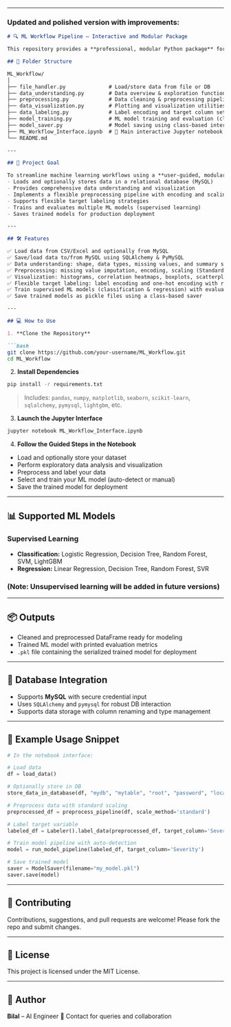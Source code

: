 
---

### Updated and polished version with improvements:

````markdown
# 🔍 ML Workflow Pipeline – Interactive and Modular Package

This repository provides a **professional, modular Python package** for building an end-to-end machine learning pipeline—from data loading to deployment—with a **Jupyter Notebook interface** for interactive user guidance.

## 📂 Folder Structure

ML_Workflow/  
│  
├── file_handler.py              # Load/store data from file or DB  
├── data_understanding.py        # Data overview & exploration functions  
├── preprocessing.py             # Data cleaning & preprocessing pipeline  
├── data_visualization.py        # Plotting and visualization utilities  
├── data_labeling.py             # Label encoding and target column setup  
├── model_training.py            # ML model training and evaluation (classification/regression)  
├── model_saver.py               # Model saving using class-based interface  
├── ML_Workflow_Interface.ipynb  # 🎯 Main interactive Jupyter notebook interface  
└── README.md

---

## 🎯 Project Goal

To streamline machine learning workflows using a **user-guided, modular architecture** that:  
- Loads and optionally stores data in a relational database (MySQL)  
- Provides comprehensive data understanding and visualization  
- Implements a flexible preprocessing pipeline with encoding and scaling options  
- Supports flexible target labeling strategies  
- Trains and evaluates multiple ML models (supervised learning)  
- Saves trained models for production deployment  

---

## 🛠️ Features

✅ Load data from CSV/Excel and optionally from MySQL  
✅ Save/load data to/from MySQL using SQLAlchemy & PyMySQL  
✅ Data understanding: shape, data types, missing values, and summary statistics  
✅ Preprocessing: missing value imputation, encoding, scaling (Standard/MinMax)  
✅ Visualization: histograms, correlation heatmaps, boxplots, scatterplots  
✅ Flexible target labeling: label encoding and one-hot encoding with reconstruction  
✅ Train supervised ML models (classification & regression) with evaluation metrics  
✅ Save trained models as pickle files using a class-based saver  

---

## 💻 How to Use

1. **Clone the Repository**

```bash
git clone https://github.com/your-username/ML_Workflow.git
cd ML_Workflow
````

2. **Install Dependencies**

```bash
pip install -r requirements.txt
```

> Includes: `pandas`, `numpy`, `matplotlib`, `seaborn`, `scikit-learn`, `sqlalchemy`, `pymysql`, `lightgbm`, etc.

3. **Launch the Jupyter Interface**

```bash
jupyter notebook ML_Workflow_Interface.ipynb
```

4. **Follow the Guided Steps in the Notebook**

* Load and optionally store your dataset
* Perform exploratory data analysis and visualization
* Preprocess and label your data
* Select and train your ML model (auto-detect or manual)
* Save the trained model for deployment

---

## 📊 Supported ML Models

### Supervised Learning

* **Classification:** Logistic Regression, Decision Tree, Random Forest, SVM, LightGBM
* **Regression:** Linear Regression, Decision Tree, Random Forest, SVR

### (Note: Unsupervised learning will be added in future versions)

---

## 📦 Outputs

* Cleaned and preprocessed DataFrame ready for modeling
* Trained ML model with printed evaluation metrics
* `.pkl` file containing the serialized trained model for deployment

---

## 🔐 Database Integration

* Supports **MySQL** with secure credential input
* Uses `SQLAlchemy` and `pymysql` for robust DB interaction
* Supports data storage with column renaming and type management

---

## 🧪 Example Usage Snippet

```python
# In the notebook interface:

# Load data
df = load_data()

# Optionally store in DB
store_data_in_database(df, "mydb", "mytable", "root", "password", "localhost", "3306")

# Preprocess data with standard scaling
preprocessed_df = preprocess_pipeline(df, scale_method='standard')

# Label target variable
labeled_df = Labeler().label_data(preprocessed_df, target_column='Severity')

# Train model pipeline with auto-detection
model = run_model_pipeline(labeled_df, target_column='Severity')

# Save trained model
saver = ModelSaver(filename="my_model.pkl")
saver.save(model)
```

---

## 🤝 Contributing

Contributions, suggestions, and pull requests are welcome! Please fork the repo and submit changes.

---

## 📜 License

This project is licensed under the MIT License.

---

## 👤 Author

**Bilal** – AI Engineer
📧 Contact for queries and collaboration


